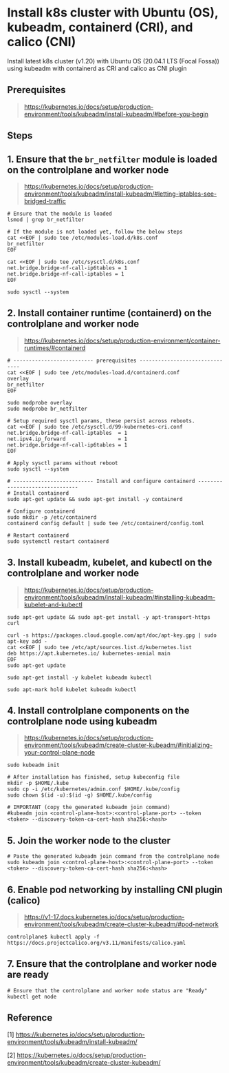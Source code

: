 # Install k8s cluster with Ubuntu (OS), kubeadm, containerd (CRI), and calico (CNI)
Install latest k8s cluster (v1.20) with Ubuntu OS (20.04.1 LTS (Focal Fossa)) using kubeadm with containerd as CRI and calico as CNI plugin

## Prerequisites
> https://kubernetes.io/docs/setup/production-environment/tools/kubeadm/install-kubeadm/#before-you-begin

## Steps
## 1. Ensure that the `br_netfilter` module is loaded on the controlplane and worker node
> https://kubernetes.io/docs/setup/production-environment/tools/kubeadm/install-kubeadm/#letting-iptables-see-bridged-traffic
```
# Ensure that the module is loaded
lsmod | grep br_netfilter

# If the module is not loaded yet, follow the below steps
cat <<EOF | sudo tee /etc/modules-load.d/k8s.conf
br_netfilter
EOF

cat <<EOF | sudo tee /etc/sysctl.d/k8s.conf
net.bridge.bridge-nf-call-ip6tables = 1
net.bridge.bridge-nf-call-iptables = 1
EOF

sudo sysctl --system
```

## 2. Install container runtime (containerd) on the controlplane and worker node
> https://kubernetes.io/docs/setup/production-environment/container-runtimes/#containerd
```
# -------------------------- prerequisites -------------------------------
cat <<EOF | sudo tee /etc/modules-load.d/containerd.conf
overlay
br_netfilter
EOF

sudo modprobe overlay
sudo modprobe br_netfilter

# Setup required sysctl params, these persist across reboots.
cat <<EOF | sudo tee /etc/sysctl.d/99-kubernetes-cri.conf
net.bridge.bridge-nf-call-iptables  = 1
net.ipv4.ip_forward                 = 1
net.bridge.bridge-nf-call-ip6tables = 1
EOF

# Apply sysctl params without reboot
sudo sysctl --system

# -------------------------- Install and configure containerd -------------------------------
# Install containerd
sudo apt-get update && sudo apt-get install -y containerd

# Configure containerd
sudo mkdir -p /etc/containerd
containerd config default | sudo tee /etc/containerd/config.toml

# Restart containerd
sudo systemctl restart containerd
```

## 3. Install kubeadm, kubelet, and kubectl on the controlplane and worker node
> https://kubernetes.io/docs/setup/production-environment/tools/kubeadm/install-kubeadm/#installing-kubeadm-kubelet-and-kubectl
```
sudo apt-get update && sudo apt-get install -y apt-transport-https curl

curl -s https://packages.cloud.google.com/apt/doc/apt-key.gpg | sudo apt-key add -
cat <<EOF | sudo tee /etc/apt/sources.list.d/kubernetes.list
deb https://apt.kubernetes.io/ kubernetes-xenial main
EOF
sudo apt-get update

sudo apt-get install -y kubelet kubeadm kubectl

sudo apt-mark hold kubelet kubeadm kubectl
```

## 4. Install controlplane components on the controlplane node using kubeadm
> https://kubernetes.io/docs/setup/production-environment/tools/kubeadm/create-cluster-kubeadm/#initializing-your-control-plane-node
```
sudo kubeadm init

# After installation has finished, setup kubeconfig file
mkdir -p $HOME/.kube
sudo cp -i /etc/kubernetes/admin.conf $HOME/.kube/config
sudo chown $(id -u):$(id -g) $HOME/.kube/config

# IMPORTANT (copy the generated kubeadm join command)
#kubeadm join <control-plane-host>:<control-plane-port> --token <token> --discovery-token-ca-cert-hash sha256:<hash>
```

## 5. Join the worker node to the cluster
```
# Paste the generated kubeadm join command from the controlplane node
sudo kubeadm join <control-plane-host>:<control-plane-port> --token <token> --discovery-token-ca-cert-hash sha256:<hash>
```

## 6. Enable pod networking by installing CNI plugin (calico)
> https://v1-17.docs.kubernetes.io/docs/setup/production-environment/tools/kubeadm/create-cluster-kubeadm/#pod-network
```
controlplane$ kubectl apply -f https://docs.projectcalico.org/v3.11/manifests/calico.yaml
```

## 7. Ensure that the controlplane and worker node are ready
```
# Ensure that the controlplane and worker node status are "Ready"
kubectl get node
```

## Reference
[1] https://kubernetes.io/docs/setup/production-environment/tools/kubeadm/install-kubeadm/

[2] https://kubernetes.io/docs/setup/production-environment/tools/kubeadm/create-cluster-kubeadm/
